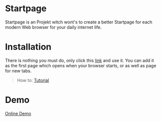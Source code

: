 Startpage
=========
Startpage is an Projekt witch wont's to create a better Startpage for each modern Web browser for your daily internet life. 

Installation
=========
There is nothing you must do, only click this [link][1] and use it. You can add it as the first page which opens when your browser starts, or as well as page for new tabs.

> How to: [Tutorial][2]

Demo
=========
[Online Demo][1]



[1]: http://jkoan.github.io/startpage/
[2]: https://github.com/jkoan/startpage/blob/gh-pages/tutorial.md
